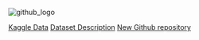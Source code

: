 ![github_logo](https://user-images.githubusercontent.com/50820635/77249285-51604280-6c83-11ea-901d-2e90d2979e69.png)

[Kaggle Data](https://www.kaggle.com/kimjihoo/coronavirusdataset)
[Dataset Description](https://github.com/jihoo-kim/Data-Science-for-COVID-19/blob/master/dataset-detailed-description.ipynb)
[New Github repository](https://github.com/ThisIsIsaac/COVID-19_Korea_Dataset)

